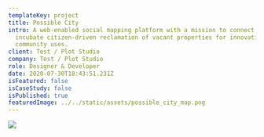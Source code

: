 ```yaml
---
templateKey: project
title: Possible City
intro: A web-enabled social mapping platform with a mission to connect and
  incubate citizen-driven reclamation of vacant properties for innovative
  community uses.
client: Test / Plot Studio
company: Test / Plot Studio
role: Designer & Developer
date: 2020-07-30T18:43:51.231Z
isFeatured: false
isCaseStudy: false
isPublished: true
featuredImage: ../../static/assets/possible_city_map.png
---
```

![](/assets/possible_city_screenshot.jpg)